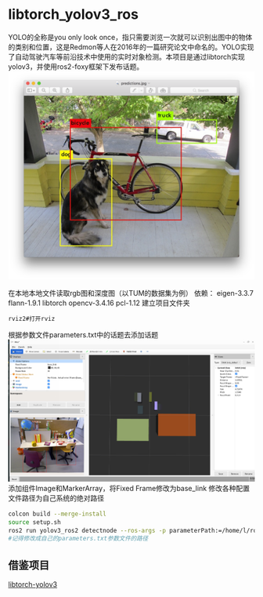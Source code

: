 # libtorch_yolov3_ros

YOLO的全称是you only look once，指只需要浏览一次就可以识别出图中的物体的类别和位置，这是Redmon等人在2016年的一篇研究论文中命名的。YOLO实现了自动驾驶汽车等前沿技术中使用的实时对象检测。本项目是通过libtorch实现yolov3，并使用ros2-foxy框架下发布话题。
![Image text](/image/yolo.png)

在本地本地文件读取rgb图和深度图（以TUM的数据集为例）
依赖：
eigen-3.3.7
flann-1.9.1
libtorch
opencv-3.4.16
pcl-1.12
建立项目文件夹
```bash
rviz2#打开rviz
```
根据参数文件parameters.txt中的话题去添加话题
![运行显示](/image/display.png)
添加组件Image和MarkerArray，将Fixed Frame修改为base_link
修改各种配置文件路径为自己系统的绝对路径

```bash
colcon build --merge-install
source setup.sh
ros2 run yolov3_ros2 detectnode --ros-args -p parameterPath:=/home/l/ros2/yolov3-ros2/yolov3-1.0.0/workspace/src/yolov3_ros2/config/parameters.txt
#记得修改成自己的parameters.txt参数文件的路径
```
## 借鉴项目
[libtorch-yolov3](https://github.com/walktree/libtorch-yolov3)

